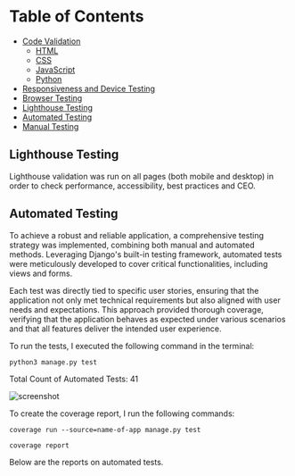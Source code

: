 # Table of Contents

- [Code Validation](#code-validation)
  - [HTML](#html)
  - [CSS](#css)
  - [JavaScript](#javascript)
  - [Python](#python)
- [Responsiveness and Device Testing](#responsiveness-and-device-testing)
- [Browser Testing](#browser-testing)
- [Lighthouse Testing](#lighthouse-testing)
- [Automated Testing](#automated-testing)
- [Manual Testing](#manual-testing)


## Lighthouse Testing

Lighthouse validation was run on all pages (both mobile and desktop) in order to check performance, accessibility, best practices and CEO.

## Automated Testing

To achieve a robust and reliable application, a comprehensive testing strategy was implemented, combining both manual and automated methods. Leveraging Django's built-in testing framework, automated tests were meticulously developed to cover critical functionalities, including views and forms.

Each test was directly tied to specific user stories, ensuring that the application not only met technical requirements but also aligned with user needs and expectations. This approach provided thorough coverage, verifying that the application behaves as expected under various scenarios and that all features deliver the intended user experience.

To run the tests, I executed the following command in the terminal:

`python3 manage.py test`

Total Count of Automated Tests: 41

![screenshot](static/images/readme_images/testing/screen-terminal.jpg)  

To create the coverage report, I run the following commands:

`coverage run --source=name-of-app manage.py test`

`coverage report`

Below are the reports on automated tests.